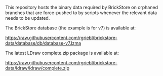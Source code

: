 This repository hosts the binary data required by BrickStore on orphaned
branches that are force-pushed to by scripts whenever the relevant data
needs to be updated.

The BrickStore database (the example is for v7) is available at:

https://raw.githubusercontent.com/rgriebl/brickstore-data/database/db/database-v7.lzma


The latest LDraw complete.zip package is available at:

https://raw.githubusercontent.com/rgriebl/brickstore-data/ldraw/ldraw/complete.zip

